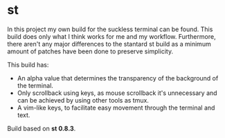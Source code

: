 # st
In this project my own build for the suckless terminal can be found. This build
does only what I think works for me and my workflow. Furthermore, there aren't
any major differences to the stantard st build as a minimum amount of patches
have been done to preserve simplicity.

This build has:
- An alpha value that determines the transparency of the background of the
terminal.
- Only scrollback using keys, as mouse scrollback it's unnecessary and can be
achieved by using other tools as tmux.
- A vim-like keys, to facilitate easy movement through the terminal and text.

Build based on __st 0.8.3__.
